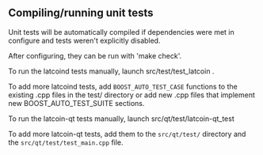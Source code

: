Compiling/running unit tests
------------------------------------

Unit tests will be automatically compiled if dependencies were met in configure
and tests weren't explicitly disabled.

After configuring, they can be run with 'make check'.

To run the latcoind tests manually, launch src/test/test_latcoin .

To add more latcoind tests, add `BOOST_AUTO_TEST_CASE` functions to the existing
.cpp files in the test/ directory or add new .cpp files that
implement new BOOST_AUTO_TEST_SUITE sections.

To run the latcoin-qt tests manually, launch src/qt/test/latcoin-qt_test

To add more latcoin-qt tests, add them to the `src/qt/test/` directory and
the `src/qt/test/test_main.cpp` file.
